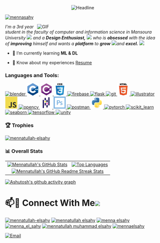 
<div align=center> 
         <img src="https://readme-typing-svg.herokuapp.com?color=%F7B813FF&size=32&center=true&vCenter=true&width=600&height=50&lines=Hi,+I'm+Mennatullah+Elsahy+%F0%9F%91%8B;Passionate+Data+Scientist;Python+language+Enthusiast" alt="Headline" /> 
     </div> 

<p align="left"> <a href="https://twitter.com/mennasahy" target="blank"><img src="https://img.shields.io/twitter/follow/mennasahy?logo=twitter&style=for-the-badge" alt="mennasahy" /></a> </p>

 <img align="right" width="400" alt="GIF" src="https://blog.cloudlayer.io/content/images/2020/12/coding-freak.gif"/>


<p> 
   <em> 
     I'm a 3rd year student in the faculty of computer and information science in Mansoura University   
      <img src="https://github.com/TheDudeThatCode/TheDudeThatCode/blob/master/Assets/Developer.gif" width="30px"> and a <b>Design    Enthusiast,</b>&nbsp;<img src="https://github.com/TheDudeThatCode/TheDudeThatCode/blob/master/Assets/Designer.gif" width="36px">  who is <b>obsessed</b> 
     with the idea of <b>improving</b> himself and wants a <b>platform</b> to  
     <b>grow</b> <img src="https://github.com/TheDudeThatCode/TheDudeThatCode/blob/master/Assets/Rocket.gif" width="18px">and  
     <b>excel.</b> <img src="https://github.com/TheDudeThatCode/TheDudeThatCode/blob/master/Assets/Medal.gif" width="20px"> 
   </em>   
 </p> 


- 🌱 I’m currently learning **ML & DL**

- 📄 Know about my experiences [Resume](https://drive.google.com/file/d/1A01ahxL35cUIGRcGpBJqSg1JxkA9W8F5/view?usp=sharing)



<h3 align="left">Languages and Tools:</h3>
<p align="left"> <a href="https://www.blender.org/" target="_blank" rel="noreferrer"> <img src="https://download.blender.org/branding/community/blender_community_badge_white.svg" alt="blender" width="40" height="40"/> </a> <a href="https://www.w3schools.com/cpp/" target="_blank" rel="noreferrer"> <img src="https://raw.githubusercontent.com/devicons/devicon/master/icons/cplusplus/cplusplus-original.svg" alt="cplusplus" width="40" height="40"/> </a> <a href="https://www.w3schools.com/cs/" target="_blank" rel="noreferrer"> <img src="https://raw.githubusercontent.com/devicons/devicon/master/icons/csharp/csharp-original.svg" alt="csharp" width="40" height="40"/> </a> <a href="https://www.w3schools.com/css/" target="_blank" rel="noreferrer"> <img src="https://raw.githubusercontent.com/devicons/devicon/master/icons/css3/css3-original-wordmark.svg" alt="css3" width="40" height="40"/> </a> <a href="https://firebase.google.com/" target="_blank" rel="noreferrer"> <img src="https://www.vectorlogo.zone/logos/firebase/firebase-icon.svg" alt="firebase" width="40" height="40"/> </a> <a href="https://flask.palletsprojects.com/" target="_blank" rel="noreferrer"> <img src="https://www.vectorlogo.zone/logos/pocoo_flask/pocoo_flask-icon.svg" alt="flask" width="40" height="40"/> </a> <a href="https://git-scm.com/" target="_blank" rel="noreferrer"> <img src="https://www.vectorlogo.zone/logos/git-scm/git-scm-icon.svg" alt="git" width="40" height="40"/> </a> <a href="https://www.w3.org/html/" target="_blank" rel="noreferrer"> <img src="https://raw.githubusercontent.com/devicons/devicon/master/icons/html5/html5-original-wordmark.svg" alt="html5" width="40" height="40"/> </a> <a href="https://www.adobe.com/in/products/illustrator.html" target="_blank" rel="noreferrer"> <img src="https://www.vectorlogo.zone/logos/adobe_illustrator/adobe_illustrator-icon.svg" alt="illustrator" width="40" height="40"/> </a> <a href="https://developer.mozilla.org/en-US/docs/Web/JavaScript" target="_blank" rel="noreferrer"> <img src="https://raw.githubusercontent.com/devicons/devicon/master/icons/javascript/javascript-original.svg" alt="javascript" width="40" height="40"/> </a> <a href="https://opencv.org/" target="_blank" rel="noreferrer"> <img src="https://www.vectorlogo.zone/logos/opencv/opencv-icon.svg" alt="opencv" width="40" height="40"/> </a> <a href="https://pandas.pydata.org/" target="_blank" rel="noreferrer"> <img src="https://raw.githubusercontent.com/devicons/devicon/2ae2a900d2f041da66e950e4d48052658d850630/icons/pandas/pandas-original.svg" alt="pandas" width="40" height="40"/> </a> <a href="https://www.photoshop.com/en" target="_blank" rel="noreferrer"> <img src="https://raw.githubusercontent.com/devicons/devicon/master/icons/photoshop/photoshop-line.svg" alt="photoshop" width="40" height="40"/> </a> <a href="https://postman.com" target="_blank" rel="noreferrer"> <img src="https://www.vectorlogo.zone/logos/getpostman/getpostman-icon.svg" alt="postman" width="40" height="40"/> </a> <a href="https://www.python.org" target="_blank" rel="noreferrer"> <img src="https://raw.githubusercontent.com/devicons/devicon/master/icons/python/python-original.svg" alt="python" width="40" height="40"/> </a> <a href="https://pytorch.org/" target="_blank" rel="noreferrer"> <img src="https://www.vectorlogo.zone/logos/pytorch/pytorch-icon.svg" alt="pytorch" width="40" height="40"/> </a> <a href="https://scikit-learn.org/" target="_blank" rel="noreferrer"> <img src="https://upload.wikimedia.org/wikipedia/commons/0/05/Scikit_learn_logo_small.svg" alt="scikit_learn" width="40" height="40"/> </a> <a href="https://seaborn.pydata.org/" target="_blank" rel="noreferrer"> <img src="https://seaborn.pydata.org/_images/logo-mark-lightbg.svg" alt="seaborn" width="40" height="40"/> </a> <a href="https://www.tensorflow.org" target="_blank" rel="noreferrer"> <img src="https://www.vectorlogo.zone/logos/tensorflow/tensorflow-icon.svg" alt="tensorflow" width="40" height="40"/> </a> <a href="https://unity.com/" target="_blank" rel="noreferrer"> <img src="https://www.vectorlogo.zone/logos/unity3d/unity3d-icon.svg" alt="unity" width="40" height="40"/> </a> </p>


 ### 🏆 Trophies 

<p align="left"> <a href="https://github.com/ryo-ma/github-profile-trophy"><img src="https://github-profile-trophy.vercel.app/?username=mennatullah-elsahy" alt="mennatullah-elsahy" /></a> </p>


### 📊 Overall Stats 
  
 <table> 
   <tr> 
     <td> 
       <a href="https://github.com/Mennatullah-Elsahy/github-readme-stats"> <img src="https://github-readme-stats.vercel.app/api?username=Mennatullah-Elsahy&hide_border=true&show_icons=true" alt="Mennatullah's GitHub Stats" /> </a> 
     </td> 
     <td> 
       <a href="https://github.com/Mennatullah-Elsahy/github-readme-stats"> <img src="https://github-readme-stats.vercel.app/api/top-langs/?username=Mennatullah-Elsahy&hide_border=true&langs_count=8&layout=compact" alt="Top Languages" /> </a> 
     </td> 
   </tr> 
   <tr> 
     <td colspan=2 align="center"> 
       <a href="https://git.io/streak-stats"> <img src="http://github-readme-streak-stats.herokuapp.com?user=Mennatullah-Elsahy&hide_border=true&background=f6f8fa&currStreakLabel=000000&date_format=j%20M%5B%20Y%5D" alt="Mennatullah's GitHub Readme Streak Stats" /> </a> 
     </td> 
   </tr> 
 </table> 
 
 
[![Ashutosh's github activity graph](https://activity-graph.herokuapp.com/graph?username=Mennatullah-Elsahy&theme=react-dark)](https://github.com/Mennatullah-Elsahy/github-readme-activity-graph) 


<h1 align="left">📫💬 Connect With Me<img src="https://github.com/TheDudeThatCode/TheDudeThatCode/blob/master/Assets/Handshake.gif" height="32px"></h1> 
  
<p align="left">
<a href="https://www.linkedin.com/in/mennatullah-elsahy-a78313220" target="blank"><img align="center" src="https://raw.githubusercontent.com/rahuldkjain/github-profile-readme-generator/master/src/images/icons/Social/linked-in-alt.svg" alt="mennatullah-elsahy" height="30" width="40" /></a>
<a href="https://www.kaggle.com/mennatullahelsahy/Home?isEditing=False&verifyPhone=False" target="blank"><img align="center" src="https://raw.githubusercontent.com/rahuldkjain/github-profile-readme-generator/master/src/images/icons/Social/kaggle.svg" alt="mennatullah elsahy" height="30" width="40" /></a>
<a href="https://www.facebook.com/profile.php?id=100010186238433" target="blank"><img align="center" src="https://raw.githubusercontent.com/rahuldkjain/github-profile-readme-generator/master/src/images/icons/Social/facebook.svg" alt="menna elsahy" height="30" width="40" /></a>
<a href="https://instagram.com/menna_el_sahy" target="blank"><img align="center" src="https://raw.githubusercontent.com/rahuldkjain/github-profile-readme-generator/master/src/images/icons/Social/instagram.svg" alt="menna_el_sahy" height="30" width="40" /></a>
<a href="https://www.hackerrank.com/muhammadmenna96" target="blank"><img align="center" src="https://raw.githubusercontent.com/rahuldkjain/github-profile-readme-generator/master/src/images/icons/Social/hackerrank.svg" alt="mennatullah muhammad elsahy" height="30" width="40" /></a>
<a href="https://codeforces.com/profile/mennaelsahy" target="blank"><img align="center" src="https://raw.githubusercontent.com/rahuldkjain/github-profile-readme-generator/master/src/images/icons/Social/codeforces.svg" alt="mennaelsahy" height="30" width="40" /></a>
</p>
 <a href="mailto:mennamuhammad@std.mans.edu.eg"><img alt="Email" src="https://img.shields.io/badge/Email-mennamuhammad@std.mans.edu.eg-blue?style=flat-square&logo=gmail"></a><br> 
